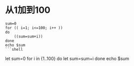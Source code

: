 # 从1加到100

```
sum=0
for (( i=1; i<=100; i++ ))
do
    ((sum=sum+i))
done
echo $sum
```shell

```
let sum=0
for i in {1..100}
do
    let sum=sum+i
done
echo $sum
```shell